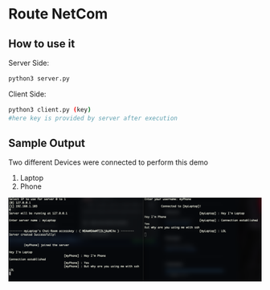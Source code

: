 # Route NetCom

## How to use it
Server Side:
```bash
python3 server.py
```
Client Side:
```bash
python3 client.py (key)
#here key is provided by server after execution
```

## Sample Output
Two different Devices were connected to perform this demo
1. Laptop 
2. Phone

![](Output.png)

